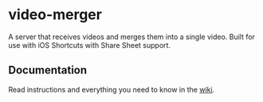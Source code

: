 # video-merger

A server that receives videos and merges them into a single video. Built for use with iOS Shortcuts with Share Sheet support.

## Documentation

Read instructions and everything you need to know in the [wiki](https://github.com/maxijonson/video-merger/wiki).